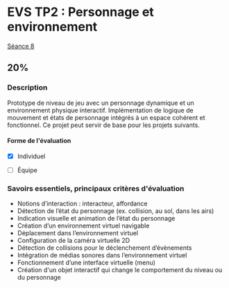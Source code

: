 # EVS TP2 : Personnage et environnement

[Séance 8](../../../01-deroulement/08/)

## 20%

### Description

Prototype de niveau de jeu avec un personnage dynamique et un environnement physique interactif. Implémentation de logique de mouvement et états de personnage intégrés à un espace cohérent et fonctionnel. Ce projet peut servir de base pour les projets suivants.

#### Forme de l'évaluation

* [x] Individuel
* [ ] Équipe


### Savoirs essentiels, principaux critères d'évaluation

- Notions d’interaction : interacteur, affordance
- Détection de l’état du personnage (ex. collision, au sol, dans  les airs)
- Indication visuelle et animation de l’état du personnage
- Création d’un environnement virtuel navigable
- Déplacement dans l’environnement virtuel
- Configuration de la caméra virtuelle 2D
- Détection de collisions pour le déclenchement d’évènements
- Intégration de médias sonores dans l’environnement virtuel
- Fonctionnement d’une interface virtuelle (menu)
- Création d'un objet interactif qui change le comportement du niveau ou du personnage
